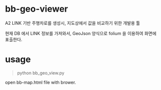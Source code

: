 # bb-geo-viewer
A2 LINK 기반 주행차로를 생성시, 지도상에서 값을 비교하기 위한 개발용 툴

현재 DB 에서 LINK 정보를 가져와서, GeoJson 양식으로 folium 을 이용하여 화면에 표출한다.

# usage
> python bb_geo_view.py

open bb-map.html file with brower.
